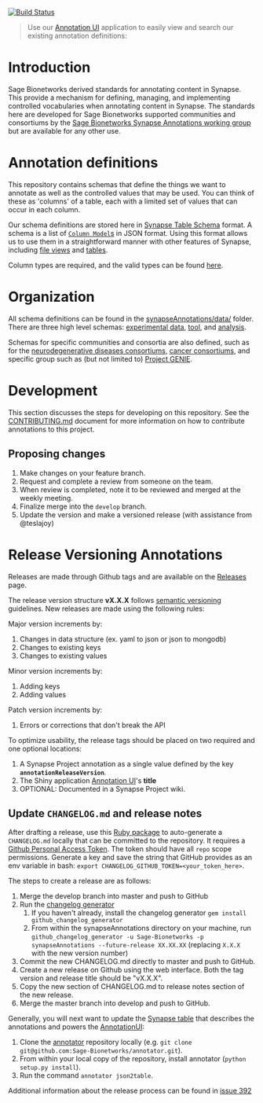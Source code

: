 [![Build Status](https://travis-ci.org/Sage-Bionetworks/synapseAnnotations.svg?branch=master)](https://travis-ci.org/Sage-Bionetworks/synapseAnnotations)

> Use our [Annotation UI](https://shiny.synapse.org/users/nsanati/annotationUI/) application to easily view and search our existing annotation definitions:
>

# Introduction

Sage Bionetworks derived standards for annotating content in Synapse. This provide a mechanism for defining, managing, and implementing controlled vocabularies when annotating content in Synapse. The standards here are developed for Sage Bionetworks supported communities and consortiums by the [Sage Bionetworks Synapse Annotations working group](https://www.synapse.org/annotation) but are available for any other use.

# Annotation definitions

This repository contains schemas that define the things we want to annotate as well as the controlled values that may be used. You can think of these as 'columns' of a table, each with a limited set of values that can occur in each column.

Our schema definitions are stored here in [Synapse Table Schema](http://docs.synapse.org/articles/tables.html) format. A schema is a list of [`Column Model`s](http://docs.synapse.org/rest/org/sagebionetworks/repo/model/table/ColumnModel.html) in JSON format. Using this format allows us to use them in a straightforward manner with other features of Synapse, including [file views](http://docs.synapse.org/articles/fileviews.html) and [tables](http://docs.synapse.org/articles/tables.html).

Column types are required, and the valid types can be found [here](http://docs.synapse.org/rest/org/sagebionetworks/repo/model/table/ColumnType.html).

# Organization

All schema definitions can be found in the [synapseAnnotations/data/](synapseAnnotations/data/) folder. There are three high level schemas: [experimental data](synapseAnnotations/data/experimentalData.json), [tool](synapseAnnotations/data/tool.json), and [analysis](synapseAnnotations/data/analysis.json).

Schemas for specific communities and consortia are also defined, such as for the [neurodegenerative diseases consortiums](synapseAnnotations/data/neuro.json), [cancer consortiums](synapseAnnotations/data/cancer.json), and specific group such as (but not limited to) [Project GENIE](synapseAnnotations/data/genie.json).

# Development

This section discusses the steps for developing on this repository. See the [CONTRIBUTING.md](CONTRIBUTING.md) document for more information on how to contribute annotations to this project.

## Proposing changes

1. Make changes on your feature branch.
1. Request and complete a review from someone on the team.
1. When review is completed, note it to be reviewed and merged at the weekly meeting.
1. Finalize merge into the `develop` branch.
1. Update the version and make a versioned release (with assistance from @teslajoy)

# Release Versioning Annotations
Releases are made through Github tags and are available on the [Releases](https://github.com/Sage-Bionetworks/synapseAnnotations/releases) page.

The release version structure **vX.X.X** follows [semantic versioning](http://semver.org/) guidelines. New releases are made using the following rules:

Major version increments by:
1. Changes in data structure (ex. yaml to json or json to mongodb)
2. Changes to existing keys
3. Changes to existing values

Minor version increments by:
1. Adding keys
2. Adding values

Patch version increments by:
1. Errors or corrections that don't break the API

To optimize usability, the release tags should be placed on two required and one optional locations:
1. A Synapse Project annotation as a single value defined by the key **`annotationReleaseVersion`**.
2. The Shiny application [Annotation UI](https://github.com/Sage-Bionetworks/annotationUI)'s **title**
3. OPTIONAL: Documented in a Synapse Project wiki.

## Update `CHANGELOG.md` and release notes

After drafting a release, use this [Ruby package](https://github.com/skywinder/github-changelog-generator) to auto-generate a `CHANGELOG.md` locally that can be committed to the repository. It requires a [Github Personal Access Token](https://github.com/settings/tokens). The token should have all `repo` scope permissions. Generate a key and save the string that GitHub provides as an env variable in bash: `export CHANGELOG_GITHUB_TOKEN=<your_token_here>`.

The steps to create a release are as follows:

1. Merge the develop branch into master and push to GitHub
2. Run the [changelog generator](https://github.com/github-changelog-generator/github-changelog-generator)
   1. If you haven't already, install the changelog generator `gem install github_changelog_generator`
   2. From within the synapseAnnotations directory on your machine, run `github_changelog_generator -u Sage-Bionetworks -p synapseAnnotations --future-release XX.XX.XX` (replacing `X.X.X` with the new version number)
3. Commit the new CHANGELOG.md directly to master and push to GitHub.
4. Create a new release on Github using the web interface. Both the tag version and release title should be "vX.X.X".
5. Copy the new section of CHANGELOG.md to release notes section of the new release.
6. Merge the master branch into develop and push to GitHub.

Generally, you will next want to update the [Synapse table](https://www.synapse.org/#!Synapse:syn10242922) that describes the annotations and powers the [AnnotationUI](https://shinypro.synapse.org/users/nsanati/annotationUI/):

1. Clone the [annotator](https://github.com/Sage-Bionetworks/annotator/) repository locally (e.g. `git clone git@github.com:Sage-Bionetworks/annotator.git`).
2. From within your local copy of the repository, install annotator (`python setup.py install`).
3. Run the command `annotator json2table`.

Additional information about the release process can be found in [issue 392](https://github.com/Sage-Bionetworks/synapseAnnotations/issues/392)

